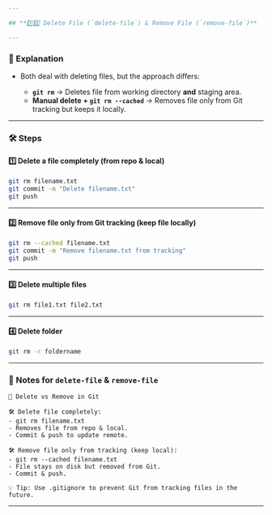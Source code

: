 ```yaml
---

## **1️⃣2️⃣ Delete File (`delete-file`) & Remove File (`remove-file`)**

---
```


### **📖 Explanation**

* Both deal with deleting files, but the approach differs:

  * **`git rm`** → Deletes file from working directory **and** staging area.
  * **Manual delete + `git rm --cached`** → Removes file only from Git tracking but keeps it locally.

---

### **🛠 Steps**

#### **1️⃣ Delete a file completely (from repo & local)**

```bash
git rm filename.txt
git commit -m "Delete filename.txt"
git push
```

---

#### **2️⃣ Remove file only from Git tracking (keep file locally)**

```bash
git rm --cached filename.txt
git commit -m "Remove filename.txt from tracking"
git push
```

---

#### **3️⃣ Delete multiple files**

```bash
git rm file1.txt file2.txt
```

---

#### **4️⃣ Delete folder**

```bash
git rm -r foldername
```

---

### **📝 Notes for `delete-file` & `remove-file`**

```
📌 Delete vs Remove in Git

🛠 Delete file completely:
- git rm filename.txt
- Removes file from repo & local.
- Commit & push to update remote.

🛠 Remove file only from tracking (keep local):
- git rm --cached filename.txt
- File stays on disk but removed from Git.
- Commit & push.

💡 Tip: Use .gitignore to prevent Git from tracking files in the future.
```

---